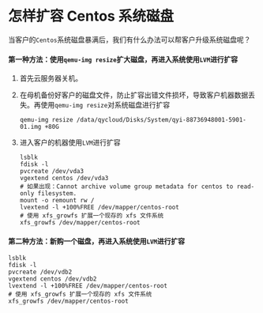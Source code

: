# 怎样扩容 Centos 系统磁盘

当客户的`Centos`系统磁盘暴满后，我们有什么办法可以帮客户升级系统磁盘呢？


#### 第一种方法：使用`qemu-img resize`扩大磁盘，再进入系统使用`LVM`进行扩容

1. 首先云服务器关机。

2. 在母机备份好客户的磁盘文件，防止扩容出错文件损坏，导致客户机器数据丢失。再使用`qemu-img resize`对系统磁盘进行扩容

   ```shell
   qemu-img resize /data/qycloud/Disks/System/qyi-88736948001-5901-01.img +80G
   ```

3. 进入客户的机器使用`LVM`进行扩容

   ```shell
   lsblk
   fdisk -l
   pvcreate /dev/vda3
   vgextend centos /dev/vda3
   # 如果出现：Cannot archive volume group metadata for centos to read-only filesystem.
   mount -o remount rw /
   lvextend -l +100%FREE /dev/mapper/centos-root
   # 使用 xfs_growfs 扩展一个现存的 xfs 文件系统
   xfs_growfs /dev/mapper/centos-root
   ```

   

#### 第二种方法：新购一个磁盘，再进入系统使用`LVM`进行扩容

```shell
lsblk
fdisk -l
pvcreate /dev/vdb2
vgextend centos /dev/vdb2
lvextend -l +100%FREE /dev/mapper/centos-root
# 使用 xfs_growfs 扩展一个现存的 xfs 文件系统
xfs_growfs /dev/mapper/centos-root
```

